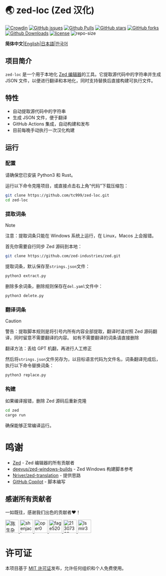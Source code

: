 <!---![zed](https://avatars.githubusercontent.com/u/79345384?s=200&v=4)--->
# 🌏 zed-loc (Zed 汉化)

 [![Crowdin][crowdin-image]][crowdin-url]
 [![GitHub issues][issues-image]][issues-url]
 [![Github Pulls][pulls-image]][pulls-url]
 [![GitHub stars][stars-image]][stars-url]
 [![GitHub forks][forks-image]][forks-url]
 [![Github Downloads][download-image]][download-url]
 [![license][license-image]][license-url]
 ![repo-size][repo-size-image]

**简体中文**|[English](README.en.md)|[日本語](README.ja.md)|[한국어](README.ko.md)

## 项目简介

`zed-loc` 是一个用于本地化 [Zed 编辑器](https://github.com/zed-industries/zed)的工具。它提取源代码中的字符串并生成 JSON 文件，以便进行翻译和本地化，同时支持替换后直接构建可执行文件。

## 特性

- 自动提取源代码中的字符串
- 生成 JSON 文件，便于翻译
- GitHub Actions 集成，自动构建和发布
- 目前每晚手动执行一次汉化构建

## 运行
### 配置
请确保您已安装 Python3 和 Rust。

运行以下命令克隆项目，或直接点击右上角“代码”下载压缩包：

```bash
git clone https://github.com/tc999/zed-loc.git
cd zed-loc
```
### 提取词条

> [!note]
>
> 注意：提取词条只能在 Windows 系统上运行，在 Linux，Macos 上会报错。

首先你需要自行同步 Zed 源码到本地：

```bash
git clone https://github.com/zed-industries/zed.git
```

提取词条，默认保存至`strings.json`文件：
```bash
python3 extract.py
```
删除多余词条，删除规则保存在`del.yaml`文件中：
```bash
python3 delete.py
```

### 翻译词条
> [!caution]
>
> 警告：提取脚本规则是将引号内所有内容全部提取，翻译时请对照 Zed 源码翻译，同时留意不需要翻译的内容。
> 如有不需要翻译的词条请直接删除

翻译方法：丢给 GPT 机翻，再进行人工修正

然后将`strings.json`文件另存为，以目标语言代码为文件名，词条翻译完成后，执行以下命令替换词条：
```bash
python3 replace.py
```

### 构建
如果编译报错，删除 Zed 源码后重新克隆

```bash
cd zed
cargo run
```

确保能够正常编译运行。

# 鸣谢

- [Zed](https://github.com/zed-industries/zed) - Zed 编辑器的所有贡献者
- [deevus/zed-windows-builds](https://github.com/deevus/zed-windows-builds) - Zed Windows 构建脚本参考
- [Nriver/zed-translation](https://github.com/Nriver/zed-translation) - 提供思路
- [GitHub Copilot](https://github.com/copilot) - 脚本编写

## 感谢所有贡献者

一如既往，感谢我们出色的贡献者❤️！

<a href="https://github.com/TC999" title="陈生杂物房">
  <img src="https://avatars.githubusercontent.com/u/88823709?v=4" width="42;" alt="陈生杂物房"/>
</a>
<a href="https://github.com/shenjackyuanjie" title="shenjack">
  <img src="https://avatars.githubusercontent.com/u/54507071?v=4" width="42;" alt="shenjack"/>
</a>
<a href="https://github.com/oper0" title="oper0">
  <img src="https://avatars.githubusercontent.com/u/204131036?v=4" width="42;" alt="oper0"/>
</a>
<a href="https://github.com/fage520" title="fage520">
  <img src="https://avatars.githubusercontent.com/u/58712266?v=4" width="42;" alt="fage520"/>
</a>
<a href="https://github.com/21307369" title="21307369">
  <img src="https://avatars.githubusercontent.com/u/47931342?v=4" width="42;" alt="21307369"/>
</a>
<a href="https://github.com/lsmir3" title="lsmir3">
  <img src="https://avatars.githubusercontent.com/u/152374006?v=4" width="42;" alt="lsmir3"/>
</a>

# 许可证

本项目基于 [MIT 许可证](LICENSE)发布，允许任何组织和个人免费使用。

[crowdin-url]: https://zh.crowdin.com/project/zed-editor
[crowdin-image]: https://badges.crowdin.net/zed-editor/localized.svg

[issues-url]: https://github.com/TC999/zed-loc/issues "议题"
[issues-image]: https://img.shields.io/github/issues/TC999/zed-loc?style=flat-square&logo=github&label=议题

[pulls-url]: https://github.com/TC999/zed-loc/pulls "拉取请求"
[pulls-image]: https://img.shields.io/github/issues-pr-raw/TC999/zed-loc?style=flat&logo=github&%3Fcolor%3Dgreen&label=%E6%8B%89%E5%8F%96%E8%AF%B7%E6%B1%82

[stars-url]: https://github.com/TC999/zed-loc/stargazers "星标"
[stars-image]: https://img.shields.io/github/stars/TC999/zed-loc?style=flat-square&logo=github&label=星标

[forks-url]: https://github.com/TC999/zed-loc/fork "复刻"
[forks-image]: https://img.shields.io/github/forks/TC999/zed-loc?style=flat-square&logo=github&label=复刻

[discussions-url]: https://github.com/TC999/zed-loc/discussions "讨论"

[hits-url]: https://hits.dwyl.com/ "访问量"
[hits-image]: https://custom-icon-badges.demolab.com/endpoint?url=https%3A%2F%2Fhits.dwyl.com%2FTC999%2Fzed-loc.json%3Fcolor%3Dgreen&label=%E8%AE%BF%E9%97%AE%E9%87%8F&logo=graph

[repo-url]: https://github.com/TC999/zed-loc "仓库地址"

[repo-size-image]:https://img.shields.io/github/repo-size/TC999/zed-loc?style=flat-square&label=%E4%BB%93%E5%BA%93%E5%A4%A7%E5%B0%8F


[download-url]: https://github.com/TC999/zed-loc/releases/latest "下载"
[download-image]: https://img.shields.io/github/downloads/TC999/zed-loc/total?style=flat-square&logo=github&label=%E6%80%BB%E4%B8%8B%E8%BD%BD%E6%95%B0 "总下载数"

[license-url]: https://github.com/TC999/zed-loc/blob/master/LICENSE "许可证"
[license-image]: https://custom-icon-badges.demolab.com/github/license/TC999/zed-loc?style=flat&logo=law&label=%E8%AE%B8%E5%8F%AF%E8%AF%81
